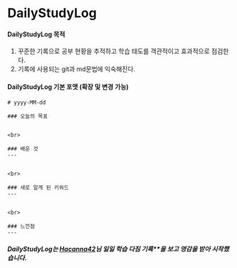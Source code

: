 # DailyStudyLog

#### DailyStudyLog 목적

1. 꾸준한 기록으로 공부 현황을 추적하고 학습 태도를 객관적이고 효과적으로 점검한다.
2. 기록에 사용되는 git과 md문법에 익숙해진다.

#### DailyStudyLog 기본 포맷 (확장 및 변경 가능)
	# yyyy-MM-dd

	### 오늘의 목표


	<br>

	### 배운 것
	---


	<br>

	### 새로 알게 된 키워드
	---
	

	<br>

	### 느낀점
	---


##### DailyStudyLog는 [Hacanna42](https://github.com/Hacanna42/acmicpc-study, "GitHub link")님 일일 학습 다짐 기록**을 보고 영감을 받아 시작했습니다.
